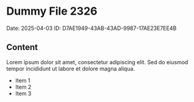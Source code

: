 # Dummy File 2326

Date: 2025-04-03
ID: D7AE1949-43AB-43AD-9987-17AE23E7EE4B

## Content

Lorem ipsum dolor sit amet, consectetur adipiscing elit.
Sed do eiusmod tempor incididunt ut labore et dolore magna aliqua.

* Item 1
* Item 2
* Item 3


